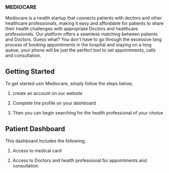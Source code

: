 ### MEDIOCARE

Mediocare is a health startup that connects patients with doctors and other healthcare professionals, making it easy and affordable for patients to share their health challenges with appropriate Doctors and healthcare professionals. Our platform offers a seamless matching between patients and Doctors. Guess what? You don't have to go through the excessive long process of booking appointments in the hospital and staying on a long queue, your phone will be just the perfect tool to set appointments, calls and consultation.



## Getting Started

To get started usin Mediocare, simply follow the steps below;

1. create an account on our website

2. Complete the profile on your dashboard

3. Then you can begin searching for the health professional of your choice



## Patient Dashboard

This dashboard includes the following;

1. Access to medical card

2. Access to Doctors and health professional for appointments and consultation






